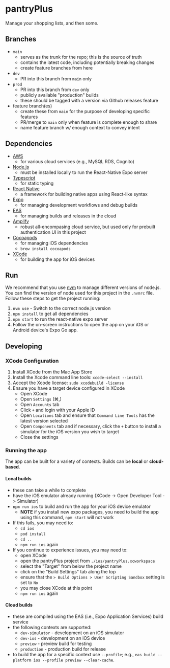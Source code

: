# pantryPlus

Manage your shopping lists, and then some.

## Branches
* `main`
    - serves as the trunk for the repo; this is the source of truth
    - contains the latest code, including potentially breaking changes
    - create feature branches from here
* `dev`
    - PR into this branch from `main` only
* `prod`
    - PR into this branch from `dev` only
    - publicly available "production" builds
    - these should be tagged with a version via Github releases feature
* feature branch(es)
    - create these from `main` for the purpose of developing specific features
    - PR/merge to `main` only when feature is complete enough to share
    - name feature branch w/ enough context to convey intent

## Dependencies
* [AWS](https://aws.amazon.com/)
    - for various cloud services (e.g., MySQL RDS, Cognito)
* [Node.js](https://nodejs.org/)
    - must be installed locally to run the React-Native Expo server
* [Typescript](https://www.typescriptlang.org/)
    - for static typing
* [React Native](https://reactnative.dev/)
    - a framework for building native apps using React-like syntax
* [Expo](https://expo.dev/)
    - for managing development workflows and debug builds
* [EAS](https://expo.dev/accounts/askewsoft/projects/pantryplus)
    - for managing builds and releases in the cloud
* [Amplify](https://docs.amplify.aws/start/getting-started/setup/q/integration/react-native/)
    - robust all-encompasing cloud service, but used only for prebuilt authentication UI in this project
* [Cocoapods](https://cocoapods.org/)
    - for managing iOS dependencies
    - `brew install cocoapods`
* [XCode](https://developer.apple.com/xcode/)
    - for building the app for iOS devices

## Run
We recommend that you use [nvm](https://nvm.sh) to manage different versions of node.js.
You can find the version of node used for this project in the `.nvmrc` file.
Follow these steps to get the project running:

1. `nvm use` - Switch to the correct node.js version
1. `npm install` to get all dependencies
1. `npm start` to run the react-native expo server
1. Follow the on-screen instructions to open the app on your iOS or Android device's Expo Go app.

## Developing
### XCode Configuration
1. Install XCode from the Mac App Store
1. Install the Xcode command line tools: `xcode-select --install`
1. Accept the Xcode license: `sudo xcodebuild -license`
1. Ensure you have a target device configured in XCode
    - Open XCode
    - Open `Settings` (⌘,)
    - Open `Accounts` tab
    - Click `+` and login with your Apple ID
    - Open `Locations` tab and ensure that `Command Line Tools` has the latest version selected
    - Open `Components` tab and if necessary, click the `+` button to install a simulator for the iOS version you wish to target
    - Close the settings

### Running the app
The app can be built for a variety of contexts. Builds can be **local** or **cloud-based**.

#### Local builds
- these can take a while to complete
- have the iOS emulator already running (XCode -> Open Developer Tool -> Simulator)
- `npm run ios` to build and run the app for your iOS device emulator
    - **NOTE** if you install new expo packages, you need to build the app using this command, `npm start` will not work
- If this fails, you may need to:
    - `cd ios`
    - `pod install`
    - `cd ..`
    - `npm run ios` again
- If you continue to experience issues, you may need to:
    - open XCode
    - open the pantryPlus project from `./ios/pantryPlus.xcworkspace`
    - select the "Target" from below the project name
    - click on the "Build Settings" tab along the top
    - ensure that the `> Build Options > User Scripting Sandbox` setting is set to `No`
    - you may close XCode at this point
    - `npm run ios` again

#### Cloud builds
- these are compiled using the EAS (i.e., Expo Application Services) build service
- the following contexts are supported:
    - `dev-simulator` - development on an iOS simulator
    - `dev-ios` - development on an iOS device
    - `preview` - preview build for testing
    - `production` - production build for release
- to build the app for a specific context use `--profile`; e.g., `eas build --platform ios --profile preview --clear-cache`.
